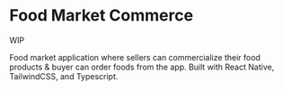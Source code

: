 # Food Market Commerce

WIP

Food market application where sellers can commercialize their food products & buyer can order foods from the app. Built with React Native, TailwindCSS, and Typescript.
